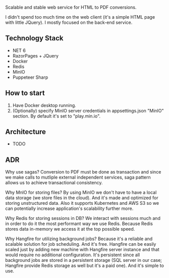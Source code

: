 Scalable and stable web service for HTML to PDF conversions.

I didn't spend too much time on the web client (it's a simple HTML page with little JQuery). I mostly focused on the back-end service.

## Technology Stack
- NET 6
- RazorPages + JQuery
- Docker
- Redis
- MinIO
- Puppeteer Sharp

## How to start
1) Have Docker desktop running.
2) (Optionally) specify MinIO server credentials in appsettings.json "MinIO" section. By default it's set to "play.min.io".

## Architecture
- TODO

## ADR
Why use sagas? Conversion to PDF must be done as transaction and since we make calls to mutliple external independent services, saga pattern allows us to achieve transactional consistency.

Why MnIO for storing files? By using MinIO we don't have to have a local data storage (we store files in the cloud). And it's made and optimized for storing unstructured data. Also it supports Kubernetes and AWS S3 so we can potentially increase application's scalability further more.

Why Redis for storing sessions in DB? We interact with sessions much and in order to do it the most performant way we use Redis. Because Redis stores data in-memory we access it at the top possible speed.

Why Hangfire for utilizing background jobs? Because it's a reliable and scalable solution for job scheduling. And it's free. Hangfire can be easily scaled just by adding new machine with Hangfire server instance and that would require no additional configuration. It's persistent since all background jobs are stored in a persistent storage (SQL server in our case; Hangfire provide Redis storage as well but it's a paid one). And it's simple to use.
